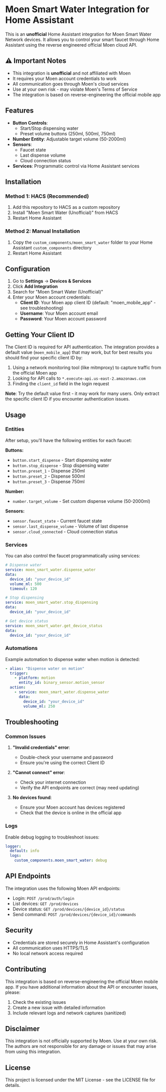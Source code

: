 # Moen Smart Water Integration for Home Assistant

This is an **unofficial** Home Assistant integration for Moen Smart Water Network devices. It allows you to control your smart faucet through Home Assistant using the reverse engineered official Moen cloud API.

## ⚠️ Important Notes

- This integration is **unofficial** and not affiliated with Moen
- It requires your Moen account credentials to work
- All communication goes through Moen's cloud services
- Use at your own risk - may violate Moen's Terms of Service
- The integration is based on reverse-engineering the official mobile app

## Features

- **Button Controls**:
  - Start/Stop dispensing water
  - Preset volume buttons (250ml, 500ml, 750ml)
- **Number Entity**: Adjustable target volume (50-2000ml)
- **Sensors**:
  - Faucet state
  - Last dispense volume
  - Cloud connection status
- **Services**: Programmatic control via Home Assistant services

## Installation

### Method 1: HACS (Recommended)

1. Add this repository to HACS as a custom repository
2. Install "Moen Smart Water (Unofficial)" from HACS
3. Restart Home Assistant

### Method 2: Manual Installation

1. Copy the `custom_components/moen_smart_water` folder to your Home Assistant `custom_components` directory
2. Restart Home Assistant

## Configuration

1. Go to **Settings** → **Devices & Services**
2. Click **Add Integration**
3. Search for "Moen Smart Water (Unofficial)"
4. Enter your Moen account credentials:
   - **Client ID**: Your Moen app client ID (default: "moen_mobile_app" - see troubleshooting)
   - **Username**: Your Moen account email
   - **Password**: Your Moen account password

## Getting Your Client ID

The Client ID is required for API authentication. The integration provides a default value (`moen_mobile_app`) that may work, but for best results you should find your specific client ID by:

1. Using a network monitoring tool (like mitmproxy) to capture traffic from the official Moen app
2. Looking for API calls to `*.execute-api.us-east-2.amazonaws.com`
3. Finding the `client_id` field in the login request

**Note**: Try the default value first - it may work for many users. Only extract the specific client ID if you encounter authentication issues.

## Usage

### Entities

After setup, you'll have the following entities for each faucet:

**Buttons:**
- `button.start_dispense` - Start dispensing water
- `button.stop_dispense` - Stop dispensing water
- `button.preset_1` - Dispense 250ml
- `button.preset_2` - Dispense 500ml
- `button.preset_3` - Dispense 750ml

**Number:**
- `number.target_volume` - Set custom dispense volume (50-2000ml)

**Sensors:**
- `sensor.faucet_state` - Current faucet state
- `sensor.last_dispense_volume` - Volume of last dispense
- `sensor.cloud_connected` - Cloud connection status

### Services

You can also control the faucet programmatically using services:

```yaml
# Dispense water
service: moen_smart_water.dispense_water
data:
  device_id: "your_device_id"
  volume_ml: 500
  timeout: 120

# Stop dispensing
service: moen_smart_water.stop_dispensing
data:
  device_id: "your_device_id"

# Get device status
service: moen_smart_water.get_device_status
data:
  device_id: "your_device_id"
```

### Automations

Example automation to dispense water when motion is detected:

```yaml
- alias: "Dispense water on motion"
  trigger:
    - platform: motion
      entity_id: binary_sensor.motion_sensor
  action:
    - service: moen_smart_water.dispense_water
      data:
        device_id: "your_device_id"
        volume_ml: 250
```

## Troubleshooting

### Common Issues

1. **"Invalid credentials" error**:
   - Double-check your username and password
   - Ensure you're using the correct Client ID

2. **"Cannot connect" error**:
   - Check your internet connection
   - Verify the API endpoints are correct (may need updating)

3. **No devices found**:
   - Ensure your Moen account has devices registered
   - Check that the device is online in the official app

### Logs

Enable debug logging to troubleshoot issues:

```yaml
logger:
  default: info
  logs:
    custom_components.moen_smart_water: debug
```

## API Endpoints

The integration uses the following Moen API endpoints:
- Login: `POST /prod/auth/login`
- List devices: `GET /prod/devices`
- Device status: `GET /prod/devices/{device_id}/status`
- Send command: `POST /prod/devices/{device_id}/commands`

## Security

- Credentials are stored securely in Home Assistant's configuration
- All communication uses HTTPS/TLS
- No local network access required

## Contributing

This integration is based on reverse-engineering the official Moen mobile app. If you have additional information about the API or encounter issues, please:

1. Check the existing issues
2. Create a new issue with detailed information
3. Include relevant logs and network captures (sanitized)

## Disclaimer

This integration is not officially supported by Moen. Use at your own risk. The authors are not responsible for any damage or issues that may arise from using this integration.

## License

This project is licensed under the MIT License - see the LICENSE file for details.
